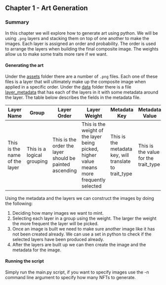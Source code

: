 ## Chapter 1 - Art Generation


### Summary
In this chapter we will explore how to generate art using python.
We will be using `.png` layers and stacking them on top of one another to make the images. 
Each layer is assigned an order and probability. The order is used to arrange the layers when building
the final composite image. The weights allow us to make some traits more rare if we want.

#### Generating the art
Under the [assets](assets/) folder there are a number of `.png` files. Each one of these files is a layer that
will ultimately make up the composite image when applied in a specific order. Under the [data](data/) folder
there is a file [layer_metadata](data/layer_metadata.tsv) that has each of the layers in it with some metadata around the
layer. The table below describes the fields in the metadata file.

|Layer Name|Group|Layer Order|Layer Weight|Metadata Key|Metadata Value|
|----------|----------|----------|----------|----------|----------|
|This is the name of the layer|This is a logical grouping|This is the order the layer should be painted ascending|This is the weight of the layer being picked, higher value means more frequently selected|This is the metadata key, will translate to trait_type|This is the value for the trait_type|

Using the metadata and the layers we can construct the images by doing the following:
1. Deciding how many images we want to mint.
2. Selecting each layer in a group using the weight. The larger the weight the more frequent the layer will be picked.
3. Once an image is built we need to make sure another image like it has not been created already. We can use a set in python to check if the selected layers have been produced already.
4. After the layers are built up we can then create the image and the metadata for the image.

#### Running the script

Simply run the main.py script, if you want to specify images use the -n command line argument to 
specify how many NFTs to generate.